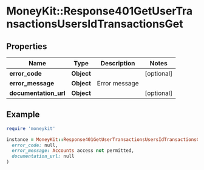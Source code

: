 # MoneyKit::Response401GetUserTransactionsUsersIdTransactionsGet

## Properties

| Name | Type | Description | Notes |
| ---- | ---- | ----------- | ----- |
| **error_code** | **Object** |  | [optional] |
| **error_message** | **Object** | Error message |  |
| **documentation_url** | **Object** |  | [optional] |

## Example

```ruby
require 'moneykit'

instance = MoneyKit::Response401GetUserTransactionsUsersIdTransactionsGet.new(
  error_code: null,
  error_message: Accounts access not permitted,
  documentation_url: null
)
```

